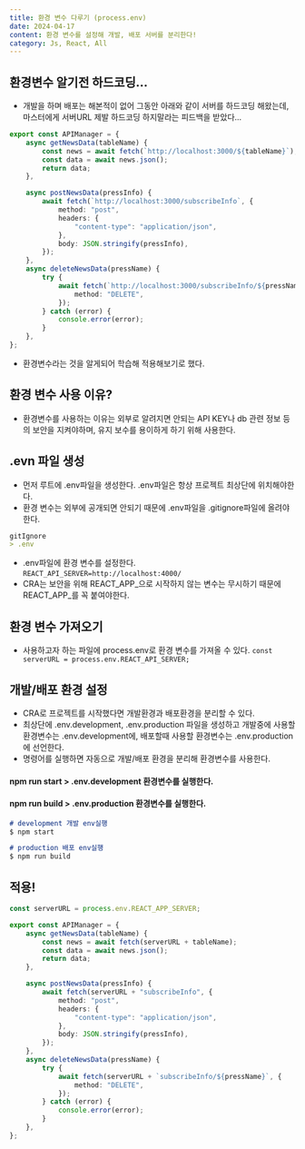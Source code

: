 ```yaml
---
title: 환경 변수 다루기 (process.env)
date: 2024-04-17
content: 환경 변수를 설정해 개발, 배포 서버를 분리한다!
category: Js, React, All
---
```


## 환경변수 알기전 하드코딩...
- 개발을 하며 배포는 해본적이 없어 그동안 아래와 같이 서버를 하드코딩 해왔는데, 마스터에게 서버URL 제발 하드코딩 하지말라는 피드백을 받았다...
```ts
export const APIManager = {
    async getNewsData(tableName) {
        const news = await fetch(`http://localhost:3000/${tableName}`);
        const data = await news.json();
        return data;
    },

    async postNewsData(pressInfo) {
        await fetch(`http://localhost:3000/subscribeInfo`, {
            method: "post",
            headers: {
                "content-type": "application/json",
            },
            body: JSON.stringify(pressInfo),
        });
    },
    async deleteNewsData(pressName) {
        try {
            await fetch(`http://localhost:3000/subscribeInfo/${pressName}`, {
                method: "DELETE",
            });
        } catch (error) {
            console.error(error);
        }
    },
};
```
- 환경변수라는 것을 알게되어 학습해 적용해보기로 했다.

## 환경 변수 사용 이유?
- 환경변수를 사용하는 이유는 외부로 알려지면 안되는 API KEY나 db 관련 정보 등의 보안을 지켜야하며, 유지 보수를 용이하게 하기 위해 사용한다.

## .evn 파일 생성
- 먼저 루트에 .env파일을 생성한다. .env파일은 항상 프로젝트 최상단에 위치해야한다.
- 환경 변수는 외부에 공개되면 안되기 때문에 .env파일을 .gitignore파일에 올려야한다.
```md
gitIgnore
> .env 
```
- .env파일에 환경 변수를 설정한다. 
`REACT_API_SERVER=http://localhost:4000/`
- CRA는 보안을 위해 REACT_APP_으로 시작하지 않는 변수는 무시하기 때문에 REACT_APP_를 꼭 붙여야한다.

## 환경 변수 가져오기
- 사용하고자 하는 파일에 process.env로 환경 변수를 가져올 수 있다.
`const serverURL = process.env.REACT_API_SERVER;`

## 개발/배포 환경 설정
- CRA로 프로젝트를 시작했다면 개발환경과 배포환경을 분리할 수 있다.
- 최상단에 .env.development, .env.production 파일을 생성하고 개발중에 사용할 환경변수는 .env.development에, 배포할때 사용할 환경변수는 .env.production에 선언한다.
- 명령어를 실행하면 자동으로 개발/배포 환경을 분리해 환경변수를 사용한다.

#### npm run start > .env.development 환경변수를 실행한다.
#### npm run build > .env.production 환경변수를 실행한다.

```md
# development 개발 env실행
$ npm start

# production 배포 env실행
$ npm run build
```

## 적용!
```ts
const serverURL = process.env.REACT_APP_SERVER;

export const APIManager = {
    async getNewsData(tableName) {
        const news = await fetch(serverURL + tableName);
        const data = await news.json();
        return data;
    },

    async postNewsData(pressInfo) {
        await fetch(serverURL + "subscribeInfo", {
            method: "post",
            headers: {
                "content-type": "application/json",
            },
            body: JSON.stringify(pressInfo),
        });
    },
    async deleteNewsData(pressName) {
        try {
            await fetch(serverURL + `subscribeInfo/${pressName}`, {
                method: "DELETE",
            });
        } catch (error) {
            console.error(error);
        }
    },
};
```